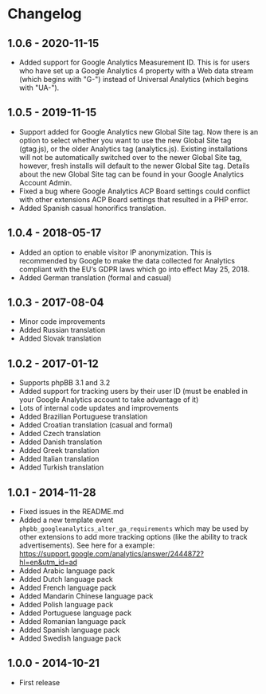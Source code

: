 # Changelog

## 1.0.6 - 2020-11-15

- Added support for Google Analytics Measurement ID. This is for users who have set up a Google Analytics 4 property with a Web data stream (which begins with "G-") instead of Universal Analytics (which begins with "UA-").

## 1.0.5 - 2019-11-15

- Support added for Google Analytics new Global Site tag. Now there is an option to select whether you want to use the new Global Site tag (gtag.js), or the older Analytics tag (analytics.js). Existing installations will not be automatically switched over to the newer Global Site tag, however, fresh installs will default to the newer Global Site tag. Details about the new Global Site tag can be found in your Google Analytics Account Admin.
- Fixed a bug where Google Analytics ACP Board settings could conflict with other extensions ACP Board settings that resulted in a PHP error.
- Added Spanish casual honorifics translation.

## 1.0.4 - 2018-05-17

- Added an option to enable visitor IP anonymization. This is recommended by Google to make the data collected for Analytics compliant with the EU‘s GDPR laws which go into effect May 25, 2018.
- Added German translation (formal and casual)

## 1.0.3 - 2017-08-04

- Minor code improvements
- Added Russian translation
- Added Slovak translation

## 1.0.2 - 2017-01-12

- Supports phpBB 3.1 and 3.2
- Added support for tracking users by their user ID (must be enabled in your Google Analytics account to take advantage of it)
- Lots of internal code updates and improvements
- Added Brazilian Portuguese translation
- Added Croatian translation (casual and formal)
- Added Czech translation
- Added Danish translation
- Added Greek translation
- Added Italian translation
- Added Turkish translation

## 1.0.1 - 2014-11-28

- Fixed issues in the README.md
- Added a new template event `phpbb_googleanalytics_alter_ga_requirements` which may be used by other extensions to add more tracking options (like the ability to track advertisements). See here for a example: https://support.google.com/analytics/answer/2444872?hl=en&utm_id=ad
- Added Arabic language pack
- Added Dutch language pack
- Added French language pack
- Added Mandarin Chinese language pack
- Added Polish language pack
- Added Portuguese language pack
- Added Romanian language pack
- Added Spanish language pack
- Added Swedish language pack

## 1.0.0 - 2014-10-21

- First release
